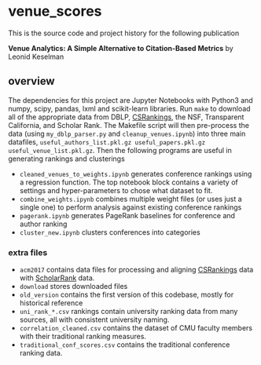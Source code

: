 # venue_scores
This is the source code and project history for the following publication

**Venue Analytics: A Simple Alternative to Citation-Based Metrics** by Leonid Keselman

## overview
The dependencies for this project are Jupyter Notebooks with Python3 and numpy, scipy, pandas, lxml and scikit-learn libraries. Run `make` to download all of the appropriate data from DBLP, [CSRankings](https://github.com/emeryberger/CSrankings), the NSF, Transparent California, and Scholar Rank. The Makefile script will then pre-process the data (using `my_dblp_parser.py` and `cleanup_venues.ipynb`) into three main datafiles, `useful_authors_list.pkl.gz useful_papers.pkl.gz useful_venue_list.pkl.gz`.  Then the following programs are useful in generating rankings and clusterings
* `cleaned_venues_to_weights.ipynb` generates conference rankings using a regression function. The top notebook block contains a variety of settings and hyper-parameters to chose what dataset to fit.
* `combine_weights.ipynb` combines multiple weight files (or uses just a single one) to perform analysis against existing conference rankings 
* `pagerank.ipynb` generates PageRank baselines for conference and author ranking
* `cluster_new.ipynb` clusters conferences into categories

### extra files
* `acm2017` contains data files for processing and aligning [CSRankings](https://github.com/emeryberger/CSrankings) data with [ScholarRank](http://www.dabi.temple.edu/~vucetic/CSranking/details/) data. 
* `download` stores downloaded files
* `old_version` contains the first version of this codebase, mostly for historical reference
* `uni_rank_*.csv` rankings contain university ranking data from many sources, all with consistent university naming.
* `correlation_cleaned.csv` contains the dataset of CMU faculty members with their traditional ranking measures.
* `traditional_conf_scores.csv` contains the traditional conference ranking data. 
